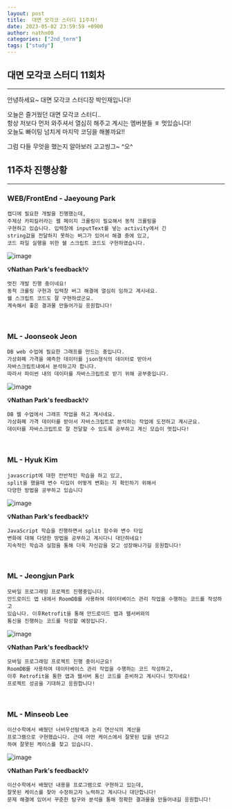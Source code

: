 ```yaml
---
layout: post
title:  대면 모각코 스터디 11주차!
date: 2023-05-02 23:59:59 +0900
author: nathn00
categories: ["2nd_term"]
tags: ["study"]
---
```


## 대면 모각코 스터디 11회차

---

안녕하세요~ 대면 모각코 스터디장 박인재입니다!

오늘은 즐거웠던 대면 모각코 스터디..
<br>
항상 저보다 먼저 와주셔서 열심히 해주고 계시는 멤버분들 ㅎ 멋있습니다!
<br>
오늘도 빠이팅 넘치게 마지막 코딩을 해볼까요!!

그럼 다들 무엇을 했는지 알아보러 고고씽그~ ^오^

## 11주차 진행상황

---

### WEB/FrontEnd - Jaeyoung Park

```text
캡디에 필요한 개발을 진행했는데, 
주제상 카피킬러라는 웹 페이지 크롤링이 필요해서 동적 크롤링을 
구현하고 있습니다. 입력창에 inputText를 넣는 activity에서 긴 
string값을 전달하지 못하는 버그가 있어서 해결 중에 있고, 
코드 파일 실행을 위한 쉘 스크립트 코드도 구현하였습니다.
```

![image](https://github.com/nathn00/nathn00/assets/89184540/6cc3223e-d182-49fb-8633-e013799110f7)

**💡Nathan Park's feedback!💡**
```text
멋진 개발 진행 중이네요! 
동적 크롤링 구현과 입력창 버그 해결에 열심히 임하고 계시네요. 
쉘 스크립트 코드도 잘 구현하셨군요. 
계속해서 좋은 결과물 만들어가길 응원합니다!
```

<br>

### ML - Joonseok Jeon

```text
DB web 수업에 필요한 그래프를 만드는 중입니다.
가상화폐 가격을 예측한 데이터를 json형식의 데이터로 받아서
자바스크립트내에서 분석하고자 합니다.
따라서 파이썬 내의 데이터를 자바스크립트로 받기 위해 공부중입니다.
```

![image](https://github.com/nathn00/nathn00/assets/89184540/c4f03eed-43c4-4261-8a33-beb6098b6f98)

**💡Nathan Park's feedback!💡**
```text
DB 웹 수업에서 그래프 작업을 하고 계시네요. 
가상화폐 가격 데이터를 받아서 자바스크립트로 분석하는 작업에 도전하고 계시군요. 
데이터를 자바스크립트로 잘 전달할 수 있도록 공부하고 계신 모습이 멋집니다!
```

<br>

### ML - Hyuk Kim

```text
javascript에 대한 전반적인 학습을 하고 있고, 
split을 했을때 변수 타입이 어떻게 변화는 지 확인하기 위해서 
다양한 방법을 공부하고 있습니다
```

![image](https://github.com/nathn00/nathn00/assets/89184540/8385ff03-76fc-43d2-a2bd-d964f7111eec)

**💡Nathan Park's feedback!💡**
```text
JavaScript 학습을 진행하면서 split 함수와 변수 타입 
변화에 대해 다양한 방법을 공부하고 계시다니 대단하네요! 
지속적인 학습과 실험을 통해 더욱 자신감을 갖고 성장해나가길 응원합니다!
```
<br>

### ML - Jeongjun Park

```text
모바일 프로그래밍 프로젝트 진행중입니다.
안드로이드 앱 내에서 RoomDB를 사용하여 데이터베이스 관리 작업을 수행하는 코드를 작성하고 
있습니다. 이후Retrofit을 통해 안드로이드 앱과 웹서버와의 
통신을 진행하는 코드를 작성할 예정입니다. 
```

![image](https://github.com/nathn00/nathn00/assets/89184540/c09b6182-44d9-41e9-84d2-be8ff95a11fb)

**💡Nathan Park's feedback!💡**
```text
모바일 프로그래밍 프로젝트 진행 중이시군요! 
RoomDB를 사용하여 데이터베이스 관리 작업을 수행하는 코드 작성하고, 
이후 Retrofit을 통한 앱과 웹서버 통신 코드를 준비하고 계시다니 멋지네요! 
프로젝트 성공을 기대하고 응원합니다!
```

<br>

### ML - Minseob Lee

```text
이산수학에서 배웠던 너비우선탐색과 논리 연산식의 계산을 
프로그램으로 구현했습니다. 근데 어떤 케이스에서 잘못된 답을 낸다고 
하여 잘못된 케이스를 찾고 있습니다.
```

![image](https://github.com/nathn00/nathn00/assets/89184540/bb08ab2b-d27f-443e-8def-9027d703247c)

**💡Nathan Park's feedback!💡**
```text
이산수학에서 배웠던 내용을 프로그램으로 구현하고 있는데, 
잘못된 케이스를 찾아 수정하고자 노력하고 계시다니 대단합니다! 
문제 해결에 있어서 꾸준한 탐구와 분석을 통해 정확한 결과물을 만들어내길 응원합니다!
```
